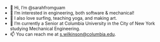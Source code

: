 - 👋 Hi, I’m @sarahfromguam
- 👀 I’m interested in engineering, both software & mechanical!
- 🌊 I also love surfing, teaching yoga, and making art.  
- 🌱 I’m currently a Senior at Columbia University in the City of New York studying Mechanical Engineering.
- 📫 You can reach me at s.wilkinson@columbia.edu. 
